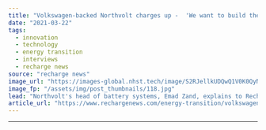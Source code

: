 ```yaml
---
title: "Volkswagen-backed Northvolt charges up -  'We want to build the world's greenest battery'"
date: "2021-03-22"
tags: 
  - innovation
  - technology
  - energy transition
  - interviews
  - recharge news
source: "recharge news"
image_url: "https://images-global.nhst.tech/image/S2RJellkUDQwQ1V0K0QyN0FpUEFrWEwzY2YxRU12Q2I3b3E5RzI0MTczUT0=/nhst/binary/5eddb3fadbd7420e0681927e0c50d135"
image_fp: "/assets/img/post_thumbnails/118.jpg"
lead: "Northvolt's head of battery systems, Emad Zand, explains to Recharge how the start-up plans to scale-up its storage systems production"
article_url: "https://www.rechargenews.com/energy-transition/volkswagen-backed-northvolt-charges-up-we-want-to-build-the-worlds-greenest-battery/2-1-983526"
---
```


---
